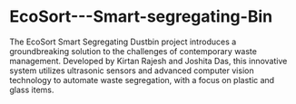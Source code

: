 # EcoSort---Smart-segregating-Bin
The EcoSort Smart Segregating Dustbin project introduces a groundbreaking solution to the challenges of contemporary waste management. Developed by Kirtan Rajesh and Joshita Das, this innovative system utilizes ultrasonic sensors and advanced computer vision technology to automate waste segregation, with a focus on plastic and glass items.
